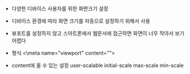 - 다양한 디바이스 사용자를 위한 화면크기 설정
- 디바이스 환경에 따라 화면 크기를 자동으로 설정하기 위해서 사용
- 뷰포트를 설정하지 않고 스마트폰에서 웹문서에 접근하면 화면이 너무 작아서 보기 어렵다

- 형식
	<\meta name="viewport" content="">

- content에 올 수 있는 설정
	user-scalable
	initial-scale
	max-scale
	min-scale